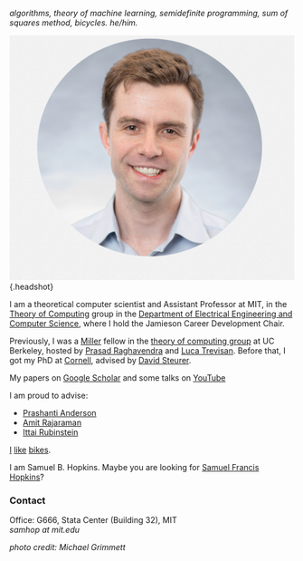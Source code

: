 
*algorithms, theory of machine learning, semidefinite programming, sum of squares method, bicycles. he/him.*

![](sam_headshot_professional_circle.jpg){.headshot}

I am a theoretical computer scientist and Assistant Professor at MIT, in the [Theory of Computing](https://toc.csail.mit.edu/) group in the [Department of Electrical Engineering and Computer Science](https://www.eecs.mit.edu/), where I hold the Jamieson Career Development Chair.

Previously, I was a [Miller](http://miller.berkeley.edu/) fellow in the [theory of computing group](http://theory.cs.berkeley.edu/) at UC Berkeley, hosted by [Prasad Raghavendra](https://people.eecs.berkeley.edu/~prasad/) and [Luca Trevisan](https://lucatrevisan.github.io/). Before that, I got my PhD at [Cornell](https://www.cs.cornell.edu/research/theory), advised by [David Steurer](http://www.dsteurer.org/).

My papers on [Google Scholar](https://scholar.google.com/citations?user=E_a3VB4AAAAJ&hl=en) and some talks on [YouTube](https://www.youtube.com/channel/UC0SsR6PPN3SuO7IzFc1Bhfg)

I am proud to advise:

- [Prashanti Anderson](https://prashantianderson.github.io/)
- [Amit Rajaraman](https://amitrajaraman.github.io/)
- [Ittai Rubinstein](https://ittairubinstein.wixsite.com/ittai-rubinstein)

[I](pics/tongue.jpg) [like](pics/mtdiablo.jpg) [bikes](pics/snow.jpg).

I am Samuel B. Hopkins. Maybe you are looking for [Samuel Francis Hopkins](https://www.samuelfhopkins.com/)?

### Contact
Office: G666, Stata Center (Building 32), MIT\
*samhop at mit.edu*

*photo credit: Michael Grimmett*
